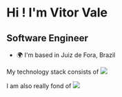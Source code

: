 Hi ! I'm Vitor Vale
===================================================================================================================================

Software Engineer 
-----------------------------------------

* 🌍  I'm based in Juiz de Fora, Brazil

<p align="">
  <a>My technology stack consists of</a>
  <a href="https://skillicons.dev">
    <img src="https://skillicons.dev/icons?i=ts,nodejs,nestjs,mysql,redis,docker,kubernetes,aws" />
  </a>
</p>
<a>I am also really fond of</a>
   <img src="https://skillicons.dev/icons?i=debian,linux,vim" />
